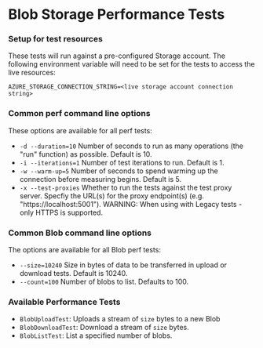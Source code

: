 # Blob Storage Performance Tests

### Setup for test resources
These tests will run against a pre-configured Storage account. The following environment variable will need to be set for the tests to access the live resources:

```
AZURE_STORAGE_CONNECTION_STRING=<live storage account connection string>
```

### Common perf command line options
These options are available for all perf tests:
- `-d --duration=10` Number of seconds to run as many operations (the "run" function) as possible. Default is 10.
- `-i --iterations=1` Number of test iterations to run. Default is 1.
- `-w --warm-up=5` Number of seconds to spend warming up the connection before measuring begins. Default is 5.
- `-x --test-proxies` Whether to run the tests against the test proxy server. Specfiy the URL(s) for the proxy endpoint(s) (e.g. "https://localhost:5001"). WARNING: When using with Legacy tests - only HTTPS is supported.

### Common Blob command line options
The options are available for all Blob perf tests:
- `--size=10240` Size in bytes of data to be transferred in upload or download tests. Default is 10240.
- `--count=100` Number of blobs to list. Defaults to 100.
<!-- - `--max-put-size` Maximum size of data uploading in single HTTP PUT. Default is 64\*1024\*1024.
- `--max-block-size` Maximum size of data in a block within a blob. Defaults to 4\*1024\*1024.
- `--buffer-threshold` Minimum block size to prevent full block buffering. Defaults to 4\*1024\*1024+1. -->

### Available Performance Tests
* `BlobUploadTest`: Uploads a stream of `size` bytes to a new Blob
* `BlobDownloadTest`: Download a stream of `size` bytes.
* `BlobListTest`: List a specified number of blobs.